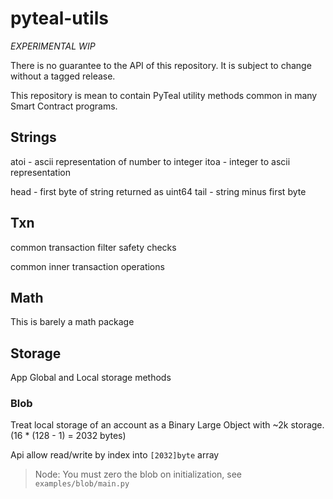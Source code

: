 # pyteal-utils

*EXPERIMENTAL* *WIP*

There is no guarantee to the API of this repository. It is subject to change without a tagged release. 

This repository is mean to contain PyTeal utility methods common in many Smart Contract programs.

## Strings

atoi - ascii representation of number to integer
itoa - integer to ascii representation 

head - first byte of string returned as uint64
tail - string minus first byte 

## Txn

common transaction filter safety checks

common inner transaction operations

## Math

This is barely a math package

## Storage

App Global and Local storage methods

### Blob

Treat local storage of an account as a Binary Large Object with ~2k storage. (16 * (128 - 1) = 2032 bytes)

Api allow read/write by index into `[2032]byte` array

>Node: You must zero the blob on initialization, see `examples/blob/main.py`
